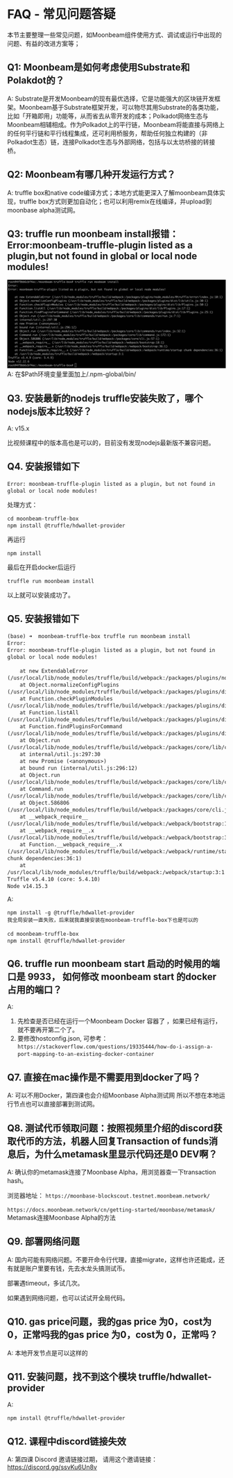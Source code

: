 # FAQ - 常见问题答疑  
本节主要整理一些常见问题，如Moonbeam组件使用方式、调试或运行中出现的问题、有益的改进方案等；

## Q1: Moonbeam是如何考虑使用Substrate和Polakdot的？
A: Substrate是开发Moonbeam的现有最优选择，它是功能强大的区块链开发框架。Moonbeam基于Substrate框架开发，可以物尽其用Substrate的各类功能，比如「开箱即用」功能等，从而省去从零开发的成本；Polkadot网络生态与Moonbeam相辅相成。作为Polkadot上的平行链，Moonbeam将能直接与网络上的任何平行链和平行线程集成，还可利用桥服务，帮助任何独立构建的（非Polkadot生态）链，连接Polkadot生态与外部网络，包括与以太坊桥接的转接桥。

## Q2: Moonbeam有哪几种开发运行方式？  
A: truffle box和native code编译方式；本地方式能更深入了解moonbeam具体实现，truffle box方式则更加自动化；也可以利用remix在线编译，并upload到moonbase alpha测试网。

## Q3: truffle run moonbeam install报错：Error:moonbeam-truffle-plugin listed as a plugin,but not found in global or local node modules!
![图1:报错截图](Week1/p1.jpeg)   
A: 在$Path环境变量里面加上/.npm-global/bin/

## Q3. 安装最新的nodejs truffle安装失败了，哪个nodejs版本比较好？

A: v15.x

比视频课程中的版本高也是可以的，目前没有发现nodejs最新版不兼容问题。


## Q4. 安装报错如下

```
Error: moonbeam-truffle-plugin listed as a plugin, but not found in global or local node modules!  

```

处理方式：

```
cd moonbeam-truffle-box
npm install @truffle/hdwallet-provider
```

再运行

```
npm install
```

最后在开启docker后运行

```
truffle run moonbeam install 
```

以上就可以安装成功了。


## Q5. 安装报错如下

```
(base) ➜  moonbeam-truffle-box truffle run moonbeam install
Error:
Error: moonbeam-truffle-plugin listed as a plugin, but not found in global or local node modules!

    at new ExtendableError (/usr/local/lib/node_modules/truffle/build/webpack:/packages/plugins/node_modules/@truffle/error/index.js:10:1)
    at Object.normalizeConfigPlugins (/usr/local/lib/node_modules/truffle/build/webpack:/packages/plugins/dist/lib/utils.js:30:1)
    at Function.checkPluginModules (/usr/local/lib/node_modules/truffle/build/webpack:/packages/plugins/dist/lib/Plugins.js:50:1)
    at Function.listAll (/usr/local/lib/node_modules/truffle/build/webpack:/packages/plugins/dist/lib/Plugins.js:17:1)
    at Function.findPluginsForCommand (/usr/local/lib/node_modules/truffle/build/webpack:/packages/plugins/dist/lib/Plugins.js:25:1)
    at Object.run (/usr/local/lib/node_modules/truffle/build/webpack:/packages/core/lib/commands/run/run.js:7:1)
    at internal/util.js:297:30
    at new Promise (<anonymous>)
    at bound run (internal/util.js:296:12)
    at Object.run (/usr/local/lib/node_modules/truffle/build/webpack:/packages/core/lib/commands/run/index.js:32:1)
    at Command.run (/usr/local/lib/node_modules/truffle/build/webpack:/packages/core/lib/command.js:172:1)
    at Object.586806 (/usr/local/lib/node_modules/truffle/build/webpack:/packages/core/cli.js:57:1)
    at __webpack_require__ (/usr/local/lib/node_modules/truffle/build/webpack:/webpack/bootstrap:18:1)
    at __webpack_require__.x (/usr/local/lib/node_modules/truffle/build/webpack:/webpack/bootstrap:36:1)
    at Function.__webpack_require__.x (/usr/local/lib/node_modules/truffle/build/webpack:/webpack/runtime/startup chunk dependencies:36:1)
    at /usr/local/lib/node_modules/truffle/build/webpack:/webpack/startup:3:1
Truffle v5.4.10 (core: 5.4.10)
Node v14.15.3
```


A:

```
npm install -g @truffle/hdwallet-provider
我全局安装一直失败，后来就我直接安装在moonbeam-truffle-box下也是可以的

cd moonbeam-truffle-box
npm install @truffle/hdwallet-provider
```

## Q6. truffle run moonbeam start 启动的时候用的端口是 9933， 如何修改 moonbeam start 的docker 占用的端口？

A:
1. 先检查是否已经在运行一个Moonbeam Docker 容器了 ，如果已经有运行，就不要再开第二个了。
2. 要修改hostconfig.json, 可参考：```https://stackoverflow.com/questions/19335444/how-do-i-assign-a-port-mapping-to-an-existing-docker-container```


## Q7. 直接在mac操作是不需要用到docker了吗？

A: 可以不用Docker，第四课也会介绍Moonbase Alpha测试网 所以不想在本地运行节点也可以直接部署到测试网。

## Q8. 测试代币领取问题：按照视频里介绍的discord获取代币的方法，机器人回复Transaction of funds消息后，为什么metamask里显示代码还是0 DEV啊？

A: 确认你的metamask连接了Moonbase Alpha，用浏览器查一下transaction hash。

浏览器地址： ```https://moonbase-blockscout.testnet.moonbeam.network/```

```https://docs.moonbeam.network/cn/getting-started/moonbase/metamask/``` Metamask连接Moonbase Alpha的方法

## Q9. 部署网络问题

A: 国内可能有网络问题。不要开命令行代理，直接migrate，这样也许还能成，还有就是账户里要有钱，先去水龙头搞测试币。

部署遇timeout，多试几次。

如果遇到网络问题，也可以试试开全局代码。


## Q10. gas price问题，我的gas price 为0，cost为 0，正常吗我的gas price 为0，cost为 0，正常吗？

A: 本地开发节点是可以这样的


## Q11. 安装问题，找不到这个模块 truffle/hdwallet-provider

A:

```aidl
npm install @truffle/hdwallet-provider
```

## Q12. 课程中discord链接失效

A: 第四课 Discord 邀请链接过期， 请用这个邀请链接：https://discord.gg/ssvKu6Un8v

